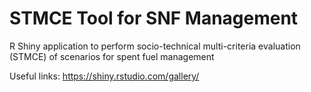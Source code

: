 # STMCE Tool for SNF Management
R Shiny application to perform socio-technical multi-criteria evaluation (STMCE) of scenarios for spent fuel management

Useful links:
https://shiny.rstudio.com/gallery/
